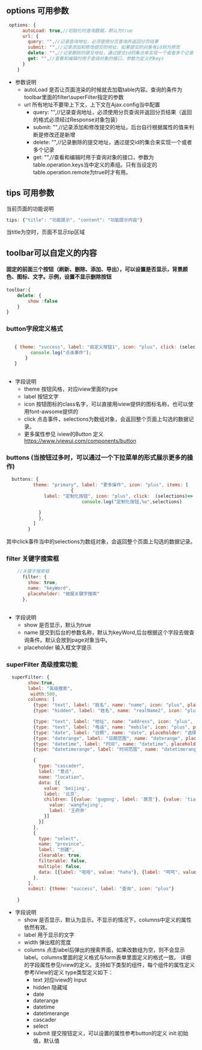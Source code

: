 
## options 可用参数
```javascript
 options: {
      autoLoad: true,//初始化时查询数据，默认为true
      url: {
        query: "",//记录查询地址，必须使用分页查询并返回分页结果
        submit: "",//记录添加和修改提交的地址，如果提交的对象有id则为修改
        delete: "",//记录删除的提交地址，通过提交id的集合来实现一个或者多个记录
        get: "",//查看和编辑时用于查询对象的接口，参数为定义的keys
      }
    }  
```
- 参数说明
  - autoLoad 是否让页面渲染的时候就去加载table内容。查询的条件为toolbar里面的filter\superFilter指定的参数
  - url   所有地址不要带上下文，上下文在Ajax.config当中配置
    - query: "",//记录查询地址，必须使用分页查询并返回分页结果（返回的格式必须经过Response对象包装）
    - submit: "",//记录添加和修改提交的地址。后台自行根据属性的值来判断是修改还是新增
    - delete: "",//记录删除的提交地址，通过提交id的集合来实现一个或者多个记录
    - get: "",//查看和编辑时用于查询对象的接口，参数为table.operation.keys当中定义的素组。只有当设定的table.operation.remote为true时才有用。


## tips 可用参数
当前页面的功能说明
```javascript
tips: {"title": "功能提示", "content": "功能提示内容"}

```
  当title为空时，页面不显示tip区域

## toolbar可以自定义的内容
#### 固定的前面三个按钮（刷新、删除、添加、导出），可以设置是否显示，背景颜色、图标、文字。示例，设置不显示删除按钮
```javascript
toolbar:{
    delete: {
        show :false
    }
}

```

### button字段定义格式
 ```javascript

    { theme: "success", label: "自定义按钮1", icon: "plus", click: (selections)=> {
          console.log("点击事件");
        }
    }
    
```
- 字段说明
  - theme 按钮风格，对应iview里面的type
  - label 按钮文字
  - icon  按钮图标的class名字，可以直接用iview提供的图标名称，也可以使用font-awsome提供的
  - click 点击事件，selections为数组对象，会返回整个页面上勾选的数据记录。
  - 更多属性参见 iview的Button 定义 https://www.iviewui.com/components/button

### buttons (当按钮过多时，可以通过一个下拉菜单的形式展示更多的操作)
```javascript
  buttons: {
          theme: "primary", label: "更多操作", icon: "plus", items: [
                        {
              label: "定制化按钮", icon: "plus", click:  (selections)=> {
                            console.log("定制化按钮,%o",selections)

            }
            },
          ]
        }

```
 其中click事件当中的selections为数组对象，会返回整个页面上勾选的数据记录。

### filter 关键字搜索框
```javascript
    //关键字搜索框
      filter: {
        show: true,
        name: "keyWord",
        placeholder: "根据关键字搜索"
      },
      
```
- 字段说明
    - show 是否显示，默认为true
    - name 提交到后台的参数名称，默认为keyWord,后台根据这个字段去做查询条件。默认会放到page对象当中。
    - placeholder 输入框文字提示
  
### superFilter 高级搜索功能
```javascript
  superFilter: {
        show:true,
        label: "高级搜索",
         width:500,
        columns: [
          {type: "text", label: "姓名", name: "name", icon: "plus", placeholder: "请填写姓名"},
          {type: "hidden", label: "姓名", name: "realName2", icon: "plus", placeholder: "请填写姓名",init:"你好22"},

          {type: "text", label: "地址", name: "address", icon: "plus", placeholder: "请填写地址"},
          {type: "text", label: "电话", name: "mobile", icon: "plus", placeholder: "请填写电话"},
          {type: "date", label: "日期", name: "date", placeholder: "选择日期", option: {}, format: ""},
          {type: "daterange", label: "日期范围", name: "daterange", placeholder: "选择日期范围", option: {}, format: ""},
          {type: "datetime", label: "时间", name: "datetime", placeholder: "选择时间", option: {}, format: ""},
          {type: "datetimerange", label: "时间范围", name: "datetimerange", placeholder: "选择时间范围", option: {}, format: ""},

          {
            type: "cascader",
            label: "景点",
            name: "location",
            data: [{
              value: 'beijing',
              label: '北京',
              children: [{value: 'gugong', label: '故宫'}, {value: 'tiantan', label: '天坛'}, {
                value: 'wangfujing',
                label: '王府井'
              }]
            }]
          },
          {
            type: "select",
            name: "province",
            label: "创建",
            clearable: true,
            filterable: false,
            multiple: false,
            data: [{label: "哈哈", value: "haha"}, {label: "呵呵", value: "hehe"}]
          },
        ],
        submit: {theme: "success", label: "查询", icon: "plus"}
      
    }

```

- 字段说明
  - show 是否显示，默认为显示。不显示的情况下，columns中定义的属性依然有效。
  - label 用于显示的文字
  - width 弹出框的宽度
  - columns 点击label后弹出的搜索界面，如果改数组为空，则不会显示label。columns里面的定义格式与form表单里面定义的格式一致。
    详细的字段属性参见iview的定义。支持如下类型的组件，每个组件的属性定义参考iView的定义
    type类型定义如下：
      - text 对应iview的 Input
      - hidden 隐藏域
      - date
      - daterange
      - datetime
      - datetimerange
      - cascader
      - select
       - submit 提交按钮定义，可以设置的属性参考button的定义
     init:初始值，默认值
    

